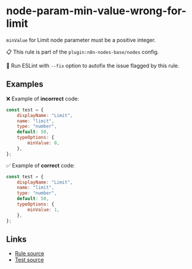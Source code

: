 [//]: # "File generated from a template. Do not edit this file directly."

# node-param-min-value-wrong-for-limit

`minValue` for Limit node parameter must be a positive integer.

📋 This rule is part of the `plugin:n8n-nodes-base/nodes` config.

🔧 Run ESLint with `--fix` option to autofix the issue flagged by this rule.

## Examples

❌ Example of **incorrect** code:

```js
const test = {
	displayName: "Limit",
	name: "limit",
	type: "number",
	default: 50,
	typeOptions: {
		minValue: 0,
	},
};
```

✅ Example of **correct** code:

```js
const test = {
	displayName: "Limit",
	name: "limit",
	type: "number",
	default: 50,
	typeOptions: {
		minValue: 1,
	},
};
```

## Links

- [Rule source](../../lib/rules/node-param-min-value-wrong-for-limit.ts)
- [Test source](../../tests/node-param-min-value-wrong-for-limit.test.ts)

